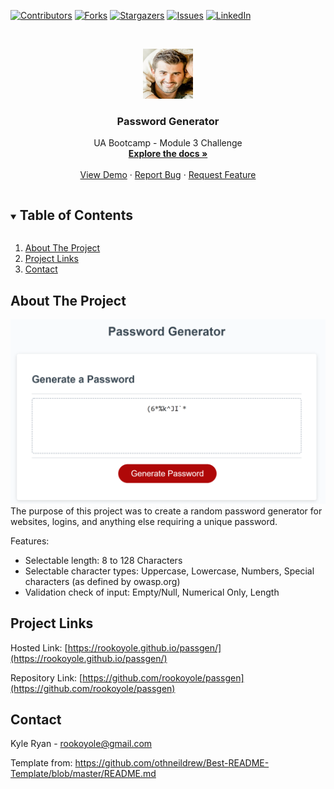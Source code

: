 <!--
*** Thanks for checking out the Best-README-Template. If you have a suggestion
*** that would make this better, please fork the repo and create a pull request
*** or simply open an issue with the tag "enhancement".
*** Thanks again! Now go create something AMAZING! :D
***
***
***
*** To avoid retyping too much info. Do a search and replace for the following:
*** github_username, repo_name, twitter_handle, email, project_title, project_description
-->



<!-- PROJECT SHIELDS -->
<!--
*** I'm using markdown "reference style" links for readability.
*** Reference links are enclosed in brackets [ ] instead of parentheses ( ).
*** See the bottom of this document for the declaration of the reference variables
*** for contributors-url, forks-url, etc. This is an optional, concise syntax you may use.
*** https://www.markdownguide.org/basic-syntax/#reference-style-links
-->
[![Contributors][contributors-shield]][contributors-url]
[![Forks][forks-shield]][forks-url]
[![Stargazers][stars-shield]][stars-url]
[![Issues][issues-shield]][issues-url]
[![LinkedIn][linkedin-shield]][linkedin-url]



<!-- PROJECT LOGO -->
<br />
<p align="center">
  <a href="https://github.com/rookoyole/passgen">
    <img src="./assets/images/Profile-Pic.jpg" alt="Logo" width="80" height="80">
  </a>

  <h3 align="center">Password Generator</h3>

  <p align="center">
    UA Bootcamp - Module 3 Challenge
        <br />
        <a href="https://github.com/rookoyole/passgen"><strong>Explore the docs »</strong></a>
        <br />
        <br />
        <a href="https://github.com/rookoyole/passgen">View Demo</a>
        ·
        <a href="https://github.com/rookoyole/passgen/issues">Report Bug</a>
        ·
        <a href="https://github.com/rookoyole/passgen/issues">Request Feature</a>
  </p>
</p>



<!-- TABLE OF CONTENTS -->
<details open="open">
  <summary><h2 style="display: inline-block">Table of Contents</h2></summary>
  <ol>
    <li><a href="#about-the-project">About The Project</a></li>
    <li><a href="#project-links">Project Links</a></li>
    <li><a href="#contact">Contact</a></li>
  </ol>
</details>



<!-- ABOUT THE PROJECT -->
## About The Project

[![Product Name Screen Shot][product-screenshot]](assets/images/screenshot.png)
<br />
The purpose of this project was to create a random password generator for websites, logins, and anything else requiring a unique password.

Features:
* Selectable length: 8 to 128 Characters
* Selectable character types: Uppercase, Lowercase, Numbers, Special characters (as defined by owasp.org)
* Validation check of input: Empty/Null, Numerical Only, Length

<!-- PROJECT LINKS -->
## Project Links

Hosted Link: [https://rookoyole.github.io/passgen/](https://rookoyole.github.io/passgen/)

Repository Link: [https://github.com/rookoyole/passgen](https://github.com/rookoyole/passgen)

<!-- CONTACT -->
## Contact

Kyle Ryan - rookoyole@gmail.com

Template from: https://github.com/othneildrew/Best-README-Template/blob/master/README.md

<!-- MARKDOWN LINKS & IMAGES -->
<!-- https://www.markdownguide.org/basic-syntax/#reference-style-links -->
[contributors-shield]: https://img.shields.io/github/contributors/rookoyole/passgen.svg?style=for-the-badge
[contributors-url]: https://github.com/rookoyole/passgen/graphs/contributors
[forks-shield]: https://img.shields.io/github/forks/rookoyole/passgen.svg?style=for-the-badge
[forks-url]: https://github.com/rookoyole/passgen/network/members
[stars-shield]: https://img.shields.io/github/stars/rookoyole/passgen.svg?style=for-the-badge
[stars-url]: https://github.com/rookoyole/passgen/stargazers
[issues-shield]: https://img.shields.io/github/issues/rookoyole/passgen.svg?style=for-the-badge
[issues-url]: https://github.com/rookoyole/passgen/issues
[linkedin-shield]: https://img.shields.io/badge/-LinkedIn-black.svg?style=for-the-badge&logo=linkedin&colorB=555
[linkedin-url]: www.linkedin.com/in/kyle-ryan-5b526023
[product-screenshot]: assets/images/screenshot.png